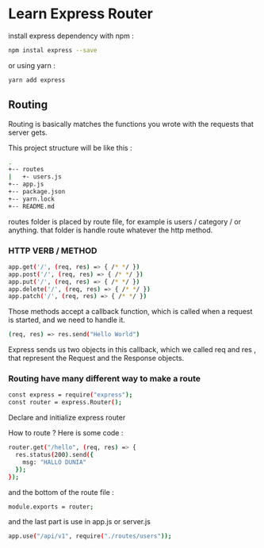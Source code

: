 # Learn Express Router

install express dependency with npm :

```sh
npm instal express --save
```

or using yarn :

```sh
yarn add express
```

## Routing

Routing is basically matches the functions you wrote with the requests that server gets.

This project structure will be like this :

```sh
.
+-- routes
|   +- users.js
+-- app.js
+-- package.json
+-- yarn.lock
+-- README.md

```

routes folder is placed by route file, for example is users / category / or anything.
that folder is handle route whatever the http method.

### HTTP VERB / METHOD

```sh
app.get('/', (req, res) => { /* */ })
app.post('/', (req, res) => { /* */ })
app.put('/', (req, res) => { /* */ })
app.delete('/', (req, res) => { /* */ })
app.patch('/', (req, res) => { /* */ })
```

Those methods accept a callback function, which is called when a request is started, and we
need to handle it.

```sh
(req, res) => res.send("Hello World")
```

Express sends us two objects in this callback, which we called req and res , that represent
the Request and the Response objects.

### Routing have many different way to make a route

```sh
const express = require("express");
const router = express.Router();
```

Declare and initialize express router

How to route ? Here is some code :

```sh
router.get("/hello", (req, res) => {
  res.status(200).send({
    msg: "HALLO DUNIA"
  });
});
```

and the bottom of the route file :

```sh
module.exports = router;
```

and the last part is use in app.js or server.js

```sh
app.use("/api/v1", require("./routes/users"));
```
